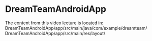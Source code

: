 # DreamTeamAndroidApp

The content from this video lecture is located in: 
  DreamTeamAndroidApp/app/src/main/java/com/example/dreamteam/
  DreamTeamAndroidApp/app/src/main/res/layout/
